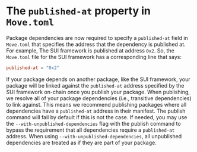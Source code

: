 # The `published-at` property in `Move.toml`

Package dependencies are now required to specify a `published-at` field in `Move.toml` that specifies the address that the dependency is published at. For example, The SUI framework is published at address `0x2`. So, the `Move.toml` file for the SUI framework has a corresponding line that says:

```toml
published-at = "0x2"
```

If your package depends on another package, like the SUI framework, your package will be linked against the `published-at` address specified by the SUI framework on-chain once you publish your package. When publishing, we resolve all of your package dependencies (i.e., transitive dependencies) to link against. This means we recommend publishing packages where all dependencies have a `published-at` address in their manifest. The publish command will fail by default if this is not the case. If needed, you may use the `--with-unpublished-dependencies` flag with the publish command to bypass the requirement that all dependencies require a `published-at` address. When using `--with-unpublished-dependencies`, all unpublished dependencies are treated as if they are part of your package.
